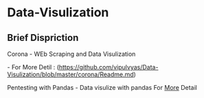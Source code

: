 # Data-Visulization

## Brief Dispriction

Corona
           - WEb Scraping and Data Visulization</p>
           - For More Detil :  (https://github.com/vipulvyas/Data-Visulization/blob/master/corona/Readme.md) 


Pentesting with Pandas
           - Data visulize with pandas
           For [More](https://github.com/vipulvyas/Data-Visulization/blob/master/pentestingwithpandas/Readme.md) Detail</p>

